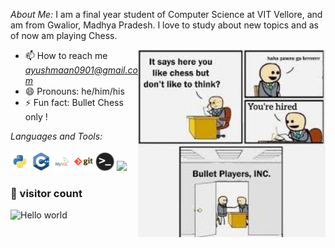 
*About Me:*
I am a final year student of Computer Science at VIT Vellore, and am from Gwalior, Madhya Pradesh. I love to study about new topics and as of now am playing Chess.

<img align="right" height=300 width=300 alt="GIF" src="https://raw.githubusercontent.com/Ayushmaan09/Ayushmaan09/main/gitchess.jpeg"/>


- 📫 How to reach me *ayushmaan0901@gmail.com*
- 😄 Pronouns: he/him/his
- ⚡ Fun fact: Bullet Chess only !

*Languages and Tools:*
<br/>
<br/>
<code><img height="30" src="https://raw.githubusercontent.com/github/explore/80688e429a7d4ef2fca1e82350fe8e3517d3494d/topics/python/python.png"></code>
<code><img height="30" src="https://raw.githubusercontent.com/github/explore/80688e429a7d4ef2fca1e82350fe8e3517d3494d/topics/cpp/cpp.png"></code>
<code><img height="30" src="https://raw.githubusercontent.com/github/explore/80688e429a7d4ef2fca1e82350fe8e3517d3494d/topics/mysql/mysql.png"></code>
<code><img height="30" src="https://raw.githubusercontent.com/github/explore/80688e429a7d4ef2fca1e82350fe8e3517d3494d/topics/git/git.png"></code>
<code><img height="30" src="https://raw.githubusercontent.com/github/explore/80688e429a7d4ef2fca1e82350fe8e3517d3494d/topics/terminal/terminal.png"></code>
<code><img height="30" src="https://upload.wikimedia.org/wikipedia/commons/thumb/1/10/CSS3_and_HTML5_logos_and_wordmarks.svg/791px-CSS3_and_HTML5_logos_and_wordmarks.svg.png"></code>



### 👀 visitor count

<img src="https://profile-counter.glitch.me/Ayushmaan09/count.svg" alt="Hello world" />

